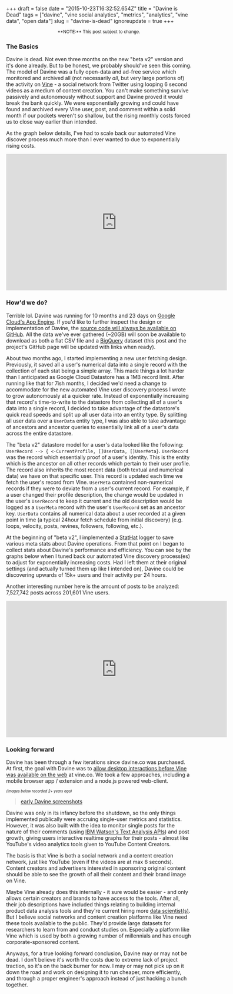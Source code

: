 +++
draft = false
date = "2015-10-23T16:32:52.654Z"
title = "Davine is Dead"
tags = ["davine", "vine social analytics", "metrics", "analytics", "vine data", "open data"]
slug = "davine-is-dead"
ignoreupdate = true
+++

<center><sub>**NOTE:** This post subject to change.</sub></center>

### The Basics

Davine is dead. Not even three months on the new "beta v2" version and it's done already. But to be honest, we probably should've seen this coming. The model of Davine was a fully open-data and ad-free service which monitored and archived all (not necessarily *all*, but very large portions of) the activity on [Vine](https://vine.co/) - a social network from Twitter using looping 6 second videos as a medium of content creation. You can't make something survive passively and autonomously without support and Davine proved it would break the bank quickly. We were exponentially growing and could have found and archived every Vine user, post, and comment within a solid month if our pockets weren't so shallow, but the rising monthly costs forced us to close way earlier than intended.

As the graph below details, I've had to scale back our automated Vine discover process much more than I ever wanted to due to exponentially rising costs.

<iframe width="600" height="371" seamless frameborder="0" scrolling="no" src="https://docs.google.com/spreadsheets/d/1M4EseX9QJWq7tavBTxmBNkYUEYxBaVffOwIaG7cUEiU/pubchart?oid=757586175&amp;format=interactive"></iframe>

### How'd we do?

Terrible lol. Davine was running for 10 months and 23 days on [Google Cloud's App Engine](https://cloud.google.com/appengine). If you'd like to further inspect the design or implementation of Davine, the [source code will always be available on GitHub](https://github.com/AustinDizzy/davine "go easy on me, I'm still a college student learning exactly the best way to design and implement large and scalable web apps"). All the data we've ever gathered (~20GB) will soon be available to download as both a flat CSV file and a [BigQuery](https://cloud.google.com/bigquery) dataset (this post and the project's GitHub page will be updated with links when ready).

About two months ago, I started implementing a new user fetching design. Previously, it saved all a user's numerical data into a single record with the collection of each stat being a simple array. This made things a lot harder than I anticipated as Google Cloud Datastore has a 1MB record limit. After running like that for 7ish months, I decided we'd need a change to accommodate for the new automated Vine user discovery process I wrote to grow autonomously at a quicker rate. Instead of exponentially increasing that record's time-to-write to the datastore from collecting all of a user's data into a single record, I decided to take advantage of the datastore's quick read speeds and split up all user data into an entity type. By splitting all user data over a `UserData` entity type, I was also able to take advantage of ancestors and ancestor queries to essentially link all of a user's data across the entire datastore.

The "beta v2" datastore model for a user's data looked like the following: `UserRecord --> { <-CurrentProfile, []UserData, []UserMeta}`. `UserRecord` was the record which essentially proof of a user's identity. This is the entity which is the ancestor on all other records which pertain to their user profile. The record also inherits the most recent data (both textual and numerical data) we have on that specific user. This record is updated each time we fetch the user's record from Vine. `UserMeta` contained non-numerical records if they were to deviate from a user's current record. For example, if a user changed their profile description, the change would be updated in the user's `UserRecord` to keep it current and the old description would be logged as a `UserMeta` record with the user's `UserRecord` set as an ancestor key. `UserData` contains all numerical data about a user recorded at a given point in time (a typical 24hour fetch schedule from initial discovery) (e.g. loops, velocity, posts, revines, followers, following, etc.).

At the beginning of "beta v2", I implemented a [StatHat](https://stathat.com "great service, btw") logger to save various meta stats about Davine operations. From that point on I began to collect stats about Davine's performance and efficiency. You can see by the graphs below when I tuned back our automated Vine discovery process(es) to adjust for exponentially increasing costs. Had I left them at their original settings (and actually turned them up like I intended on), Davine could be discovering upwards of 15k+ users and their activity per 24 hours.

Another interesting number here is the amount of posts to be analyzed: 7,527,742 posts across 201,601 Vine users.

<iframe width="600" height="371" seamless frameborder="0" scrolling="no" src="https://docs.google.com/spreadsheets/d/1M4EseX9QJWq7tavBTxmBNkYUEYxBaVffOwIaG7cUEiU/pubchart?oid=2081999501&amp;format=interactive"></iframe>

### Looking forward

Davine has been through a few iterations since davine.co was purchased. At first, the goal with Davine was to [allow desktop interactions before Vine was available on the web](http://davineblog.tumblr.com/post/55670644385/welcome-to-davine) at vine.co. We took a few approaches, including a mobile browser app / extension and a node.js powered web-client.

<sup><sub>*(images below recorded 2+ years ago)*</sub></sup>
<blockquote class="imgur-embed-pub" lang="en" data-id="a/bc9jv" data-context="false"><a href="//imgur.com/a/bc9jv">early Davine screenshots</a></blockquote><script async src="//s.imgur.com/min/embed.js" charset="utf-8"></script>

Davine was only in its infancy before the shutdown, so the only things implemented publically were accruing single-user metrics and statistics. However, it was also built with the idea to monitor single posts for the nature of their comments (using [IBM Watson's Text Analysis APIs](https://developer.ibm.com/watson/)) and post growth, giving users interactive realtime graphs for their posts - almost like YouTube's video analytics tools given to YouTube Content Creators.

The basis is that Vine is both a social network and a content creation network, just like YouTube (even if the videos are at max 6 seconds). Content creators and advertisers interested in sponsoring original content should be able to see the growth of all their content and their brand image on Vine.

Maybe Vine already does this internally - it sure would be easier - and only allows certain creators and brands to have access to the tools. After all, their job descriptions have included things relating to building internal product data analysis tools and they're current hiring more [data scientist(s)](https://vine.co/jobs/olLI1fwz). But I believe social networks and content creation platforms like Vine need these tools available to the public. They'd provide large datasets for researchers to learn from and conduct studies on. Especially a platform like Vine which is used by both a growing number of millennials and has enough corporate-sponsored content.

Anyways, for a true looking forward conclusion, Davine may or may not be dead. I don't believe it's worth the costs due to extreme lack of project traction, so it's on the back burner for now. I may or may not pick up on it down the road and work on designing it to run cheaper, more efficiently, and through a proper engineer's approach instead of just hacking a bunch together.
